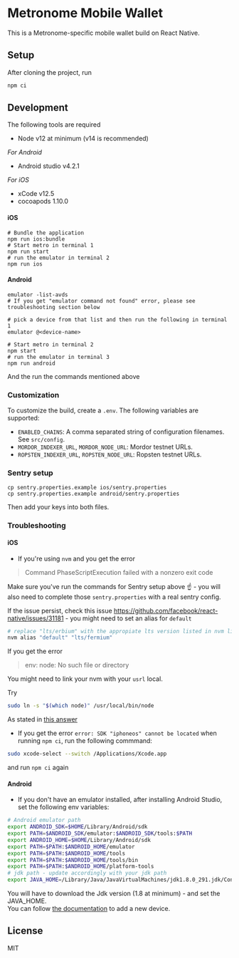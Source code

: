 # Metronome Mobile Wallet

This is a Metronome-specific mobile wallet build on React Native.

## Setup

After cloning the project, run

```sh
npm ci
```

## Development

The following tools are required

- Node v12 at minimum (v14 is recommended)

*For Android*
- Android studio v4.2.1

*For iOS*
- xCode v12.5
- cocoapods 1.10.0

#### iOS

```shell
# Bundle the application
npm run ios:bundle
# Start metro in terminal 1
npm run start 
# run the emulator in terminal 2
npm run ios
```

#### Android

```shell
emulator -list-avds
# If you get "emulator command not found" error, please see troubleshooting section below

# pick a device from that list and then run the following in terminal 1
emulator @<device-name>

# Start metro in terminal 2
npm start
# run the emulator in terminal 3
npm run android
```

And the run the commands mentioned above

### Customization

To customize the build, create a `.env`. The following variables are supported:

- `ENABLED_CHAINS`: A comma separated string of configuration filenames. See `src/config`.
- `MORDOR_INDEXER_URL`, `MORDOR_NODE_URL`: Mordor testnet URLs.
- `ROPSTEN_INDEXER_URL`, `ROPSTEN_NODE_URL`: Ropsten testnet URLs.

### Sentry setup

```shell
cp sentry.properties.example ios/sentry.properties
cp sentry.properties.example android/sentry.properties
```

Then add your keys into both files.

### Troubleshooting

#### iOS

- If you're using `nvm` and you get the error 
> Command PhaseScriptExecution failed with a nonzero exit code

Make sure you've run the commands for Sentry setup above :point_up: - you will also need to complete those `sentry.properties` with a real sentry config. 

If the issue persist, check this issue https://github.com/facebook/react-native/issues/31181 - you might need to set an alias for `default`

```sh
# replace "lts/erbium" with the appropiate lts version listed in nvm list
nvm alias "default" "lts/fermium"
```
If you get the error

> env: node: No such file or directory

You might need to link your nvm with your `usrl` local. 

Try
```sh
sudo ln -s "$(which node)" /usr/local/bin/node 
````

As stated in [this answer](https://stackoverflow.com/a/66874780/1437934)


- If you get the error `error: SDK "iphoneos" cannot be located` when running `npm ci`, run the following commmand:

```sh
sudo xcode-select --switch /Applications/Xcode.app
```

and run `npm ci` again

#### Android

- If you don't have an emulator installed, after installing Android Studio, set the following env variables:

```sh
# Android emulator path
export ANDROID_SDK=$HOME/Library/Android/sdk
export PATH=$ANDROID_SDK/emulator:$ANDROID_SDK/tools:$PATH
export ANDROID_HOME=$HOME/Library/Android/sdk
export PATH=$PATH:$ANDROID_HOME/emulator
export PATH=$PATH:$ANDROID_HOME/tools
export PATH=$PATH:$ANDROID_HOME/tools/bin
export PATH=$PATH:$ANDROID_HOME/platform-tools
# jdk path - update accordingly with your jdk path
export JAVA_HOME=/Library/Java/JavaVirtualMachines/jdk1.8.0_291.jdk/Contents/Home
```

You will have to download the Jdk version (1.8 at minimum) - and set the JAVA_HOME.  
You can follow [the documentation](https://developer.android.com/studio/run/managing-avds) to add a new device.

## License

MIT
